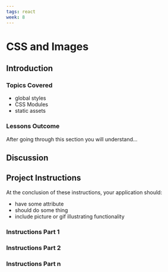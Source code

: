```yaml
---
tags: react 
week: 8
---
```


# CSS and Images

## Introduction

### Topics Covered

- global styles
- CSS Modules
- static assets

### Lessons Outcome

After going through this section you will understand...

## Discussion

## Project Instructions

At the conclusion of these instructions, your application should:

- have some attribute
- should do some thing
- include picture or gif illustrating functionality

### Instructions Part 1

### Instructions Part 2

### Instructions Part n

